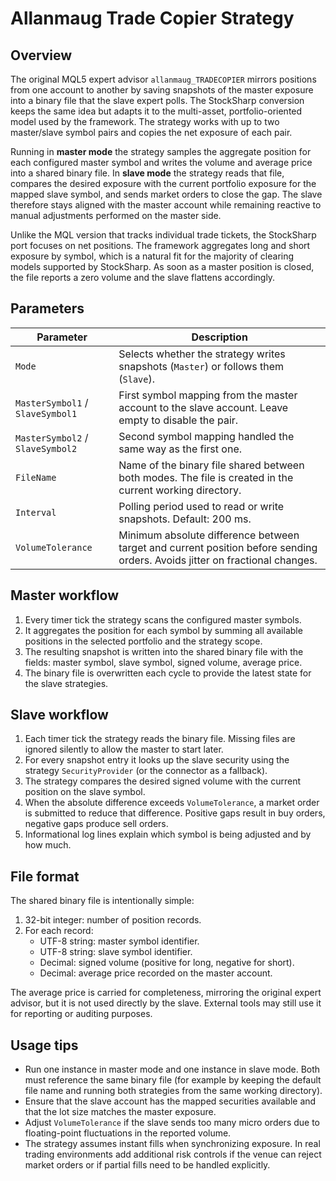# Allanmaug Trade Copier Strategy

## Overview

The original MQL5 expert advisor `allanmaug_TRADECOPIER` mirrors positions from one account to another by saving snapshots of the
master exposure into a binary file that the slave expert polls. The StockSharp conversion keeps the same idea but adapts it to the
multi-asset, portfolio-oriented model used by the framework. The strategy works with up to two master/slave symbol pairs and copies
the net exposure of each pair.

Running in **master mode** the strategy samples the aggregate position for each configured master symbol and writes the volume and
average price into a shared binary file. In **slave mode** the strategy reads that file, compares the desired exposure with the
current portfolio exposure for the mapped slave symbol, and sends market orders to close the gap. The slave therefore stays aligned
with the master account while remaining reactive to manual adjustments performed on the master side.

Unlike the MQL version that tracks individual trade tickets, the StockSharp port focuses on net positions. The framework aggregates
long and short exposure by symbol, which is a natural fit for the majority of clearing models supported by StockSharp. As soon as a
master position is closed, the file reports a zero volume and the slave flattens accordingly.

## Parameters

| Parameter | Description |
|-----------|-------------|
| `Mode` | Selects whether the strategy writes snapshots (`Master`) or follows them (`Slave`). |
| `MasterSymbol1` / `SlaveSymbol1` | First symbol mapping from the master account to the slave account. Leave empty to disable the pair. |
| `MasterSymbol2` / `SlaveSymbol2` | Second symbol mapping handled the same way as the first one. |
| `FileName` | Name of the binary file shared between both modes. The file is created in the current working directory. |
| `Interval` | Polling period used to read or write snapshots. Default: 200 ms. |
| `VolumeTolerance` | Minimum absolute difference between target and current position before sending orders. Avoids jitter on fractional changes. |

## Master workflow

1. Every timer tick the strategy scans the configured master symbols.
2. It aggregates the position for each symbol by summing all available positions in the selected portfolio and the strategy scope.
3. The resulting snapshot is written into the shared binary file with the fields: master symbol, slave symbol, signed volume,
   average price.
4. The binary file is overwritten each cycle to provide the latest state for the slave strategies.

## Slave workflow

1. Each timer tick the strategy reads the binary file. Missing files are ignored silently to allow the master to start later.
2. For every snapshot entry it looks up the slave security using the strategy `SecurityProvider` (or the connector as a fallback).
3. The strategy compares the desired signed volume with the current position on the slave symbol.
4. When the absolute difference exceeds `VolumeTolerance`, a market order is submitted to reduce that difference. Positive gaps
   result in buy orders, negative gaps produce sell orders.
5. Informational log lines explain which symbol is being adjusted and by how much.

## File format

The shared binary file is intentionally simple:

1. 32-bit integer: number of position records.
2. For each record:
   - UTF-8 string: master symbol identifier.
   - UTF-8 string: slave symbol identifier.
   - Decimal: signed volume (positive for long, negative for short).
   - Decimal: average price recorded on the master account.

The average price is carried for completeness, mirroring the original expert advisor, but it is not used directly by the slave.
External tools may still use it for reporting or auditing purposes.

## Usage tips

- Run one instance in master mode and one instance in slave mode. Both must reference the same binary file (for example by keeping
  the default file name and running both strategies from the same working directory).
- Ensure that the slave account has the mapped securities available and that the lot size matches the master exposure.
- Adjust `VolumeTolerance` if the slave sends too many micro orders due to floating-point fluctuations in the reported volume.
- The strategy assumes instant fills when synchronizing exposure. In real trading environments add additional risk controls if the
  venue can reject market orders or if partial fills need to be handled explicitly.
